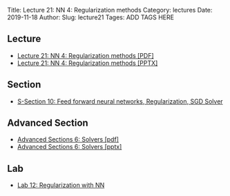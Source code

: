 Title: Lecture 21: NN 4: Regularization methods
Category: lectures
Date: 2019-11-18
Author: 
Slug: lecture21
Tages: ADD TAGS HERE


## Lecture

- [Lecture 21: NN 4: Regularization methods [PDF]]({attach}presentation/Lecture21_OptimizersAndRegularization.pdf)
- [Lecture 21: NN 4: Regularization methods [PPTX]]({attach}presentation/Lecture21_OptimizersAndRegularization.pptx)

## Section

- [S-Section 10: Feed forward neural networks,  Regularization, SGD Solver]({filename}../../notebook/cs109a_section_10.ipynb)

## Advanced Section

- [Advanced Sections 6: Solvers [pdf]]({attach}../../presentation/Adv_Section6_Slides_ConvergingNNs.pdf)
- [Advanced Sections 6: Solvers [pptx]]({attach}../../presentation/Adv_Section6_Slides_ConvergingNNs.pptx)

## Lab

- [Lab 12: Regularization with NN]({filename}../../notes/lab12_NN.ipynb)

